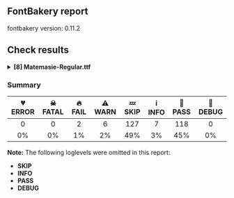 ## FontBakery report

fontbakery version: 0.11.2

<h2>Check results</h2><details><summary><b>[8] Matemasie-Regular.ttf</b></summary><div><details><summary>🔥 <b>FAIL:</b> Check copyright namerecords match license file. (<a href="https://font-bakery.readthedocs.io/en/stable/fontbakery/profiles/googlefonts.html#com.google.fonts/check/name/license">com.google.fonts/check/name/license</a>)</summary><div>


* 🔥 **FAIL** License file OFL.txt exists but NameID 13 (LICENSE DESCRIPTION) value on platform 3 (WINDOWS) is not specified for that. Value was: "https://openfontlicense.org" Must be changed to "This Font Software is licensed under the SIL Open Font License, Version 1.1. This license is available with a FAQ at: https://openfontlicense.org" [code: wrong]
</div></details><details><summary>🔥 <b>FAIL:</b> Shapes languages in all GF glyphsets. (<a href="https://font-bakery.readthedocs.io/en/stable/fontbakery/profiles/googlefonts.html#com.google.fonts/check/glyphsets/shape_languages">com.google.fonts/check/glyphsets/shape_languages</a>)</summary><div>


* 🔥 **FAIL** GF_Latin_Core glyphset:

| Language | FAIL messages |
| :--- | :--- |
| nl_Latn (Dutch) | Shaper didn't attach acutecomb to J |
|  ^  | Shaper didn't attach acutecomb to uni0237 |

 [code: failed-language-shaping]
</div></details><details><summary>⚠ <b>WARN:</b> Checking OS/2 achVendID. (<a href="https://font-bakery.readthedocs.io/en/stable/fontbakery/profiles/googlefonts.html#com.google.fonts/check/vendor_id">com.google.fonts/check/vendor_id</a>)</summary><div>


* ⚠ **WARN** OS/2 VendorID value 'NONE' is not yet recognized. If you registered it recently, then it's safe to ignore this warning message. Otherwise, you should set it to your own unique 4 character code, and register it with Microsoft at https://www.microsoft.com/typography/links/vendorlist.aspx
 [code: unknown]
</div></details><details><summary>⚠ <b>WARN:</b> Check for codepoints not covered by METADATA subsets. (<a href="https://font-bakery.readthedocs.io/en/stable/fontbakery/profiles/googlefonts.html#com.google.fonts/check/metadata/unreachable_subsetting">com.google.fonts/check/metadata/unreachable_subsetting</a>)</summary><div>


* ⚠ **WARN** The following codepoints supported by the font are not covered by
    any subsets defined in the font's metadata file, and will never
    be served. You can solve this by either manually adding additional
    subset declarations to METADATA.pb, or by editing the glyphset
    definitions.

 * U+02C7 CARON: try adding one of: canadian-aboriginal, tifinagh, yi
 * U+02D8 BREVE: try adding one of: canadian-aboriginal, yi
 * U+02D9 DOT ABOVE: try adding one of: canadian-aboriginal, yi
 * U+02DB OGONEK: try adding one of: canadian-aboriginal, yi
 * U+02DD DOUBLE ACUTE ACCENT: not included in any glyphset definition
 * U+0302 COMBINING CIRCUMFLEX ACCENT: try adding one of: math, tifinagh, coptic, cherokee
 * U+0306 COMBINING BREVE: try adding one of: tifinagh, old-permic
 * U+0307 COMBINING DOT ABOVE: try adding one of: tai-le, coptic, math, old-permic, canadian-aboriginal, tifinagh, malayalam, syriac
 * U+030A COMBINING RING ABOVE: try adding syriac
 * U+030B COMBINING DOUBLE ACUTE ACCENT: try adding one of: osage, cherokee
 * U+030C COMBINING CARON: try adding one of: tai-le, cherokee
 * U+0312 COMBINING TURNED COMMA ABOVE: not included in any glyphset definition
 * U+0326 COMBINING COMMA BELOW: not included in any glyphset definition
 * U+0327 COMBINING CEDILLA: not included in any glyphset definition
 * U+0328 COMBINING OGONEK: not included in any glyphset definition
 * U+1EAE LATIN CAPITAL LETTER A WITH BREVE AND ACUTE: try adding vietnamese
 * U+1EAF LATIN SMALL LETTER A WITH BREVE AND ACUTE: try adding vietnamese
 * U+25CC DOTTED CIRCLE: try adding one of: pahawh-hmong, khojki, bengali, tirhuta, kaithi, coptic, takri, chakma, math, tagbanwa, mongolian, dogra, thaana, marchen, siddham, tifinagh, buhid, gurmukhi, osage, brahmi, nko, balinese, meetei-mayek, hanunoo, myanmar, soyombo, modi, music, tai-viet, yi, tibetan, new-tai-lue, elbasan, bassa-vah, cham, armenian, tai-le, limbu, canadian-aboriginal, zanabazar-square, tai-tham, mende-kikakui, syloti-nagri, masaram-gondi, mandaic, kharoshthi, telugu, kannada, miao, tamil, sogdian, buginese, devanagari, gujarati, thai, hebrew, mahajani, khmer, bhaiksuki, wancho, tagalog, batak, javanese, warang-citi, phags-pa, rejang, ahom, adlam, gunjala-gondi, syriac, caucasian-albanian, newa, saurashtra, old-permic, khudawadi, grantha, sundanese, lepcha, oriya, sinhala, symbols, manichaean, psalter-pahlavi, lao, duployan, malayalam, hanifi-rohingya, kayah-li, sharada

Or you can add the above codepoints to one of the subsets supported by the font: `cyrillic-ext`, `greek-ext`, `latin`, `latin-ext` [code: unreachable-subsetting]
</div></details><details><summary>⚠ <b>WARN:</b> Ensure fonts have ScriptLangTags declared on the 'meta' table. (<a href="https://font-bakery.readthedocs.io/en/stable/fontbakery/profiles/googlefonts.html#com.google.fonts/check/meta/script_lang_tags">com.google.fonts/check/meta/script_lang_tags</a>)</summary><div>


* ⚠ **WARN** This font file does not have a 'meta' table. [code: lacks-meta-table]
</div></details><details><summary>⚠ <b>WARN:</b> Check font contains no unreachable glyphs (<a href="https://font-bakery.readthedocs.io/en/stable/fontbakery/profiles/universal.html#com.google.fonts/check/unreachable_glyphs">com.google.fonts/check/unreachable_glyphs</a>)</summary><div>


* ⚠ **WARN** The following glyphs could not be reached by codepoint or substitution rules:

	- A.alt

	- Hbar.alt1

	- Hbar.alt2

	- L.alt

	- L.alt2

	- M.alt

	- Q.alt

	- Q.ss2.alt

	- R.alt

	- S.alt

	- Z.alt

	- a.ss02

	- a.ss1.alt

	- b.alt

	- d.alt

	- eight.ss1.alt

	- f.alt

	- f.ss1.alt

	- five.ss1.alt

	- g.alt

	- g.alt2

	- germandbls.ss1.alt

	- h.ss1.alt

	- i.loclTRK

	- l.alt

	- m.alt

	- n.alt

	- o.alt

	- p.alt

	- periodcentered.loclCAT

	- q.alt

	- questiondown..alt

	- r.alt2

	- s.alt

	- s.ss1.alt

	- scedilla.ss1.alt

	- section.ss1.alt

	- seven.ss2.alt

	- t.alt

	- t.alt2

	- t.ss04

	- t.ss1.alt

	- three.ss1.alt

	- u.ss1.alt

	- uni004A0301

	- uni006A0301

	- uni1E9E.alt

	- uni1E9E.alt1

	- y.alt

	- y.ss1.alt

	- z.ss1.alt
 [code: unreachable-glyphs]
</div></details><details><summary>⚠ <b>WARN:</b> Check if each glyph has the recommended amount of contours. (<a href="https://font-bakery.readthedocs.io/en/stable/fontbakery/profiles/universal.html#com.google.fonts/check/contour_count">com.google.fonts/check/contour_count</a>)</summary><div>


* ⚠ **WARN** This check inspects the glyph outlines and detects the total number of contours in each of them. The expected values are infered from the typical ammounts of contours observed in a large collection of reference font families. The divergences listed below may simply indicate a significantly different design on some of your glyphs. On the other hand, some of these may flag actual bugs in the font such as glyphs mapped to an incorrect codepoint. Please consider reviewing the design and codepoint assignment of these to make sure they are correct.

The following glyphs do not have the recommended number of contours:

	- Glyph name: germandbls	Contours detected: 2	Expected: 1

	- Glyph name: oslash	Contours detected: 2	Expected: 3

	- Glyph name: germandbls	Contours detected: 2	Expected: 1

	- Glyph name: oslash	Contours detected: 2	Expected: 3
 [code: contour-count]
</div></details><details><summary>⚠ <b>WARN:</b> Ensure soft_dotted characters lose their dot when combined with marks that replace the dot. (<a href="https://font-bakery.readthedocs.io/en/stable/fontbakery/profiles/Shaping Checks.html#com.google.fonts/check/soft_dotted">com.google.fonts/check/soft_dotted</a>)</summary><div>


* ⚠ **WARN** The dot of soft dotted characters used in orthographies _must_ disappear in the following strings: į̀ į́ į̂ į̃ į̄ į̌

The dot of soft dotted characters _should_ disappear in other cases, for example: ĩ̦ ĭ̦ i̦̇ i̦̊ i̦̋ ǐ̦ i̦̒ j̦̀ j̦́ ĵ̦ j̦̃ j̦̄ j̦̆ j̦̇ j̦̈ j̦̊ j̦̋ ǰ̦ j̦̒ į̆

Your font fully covers the following languages that require the soft-dotted feature: Lithuanian (Latn, 2,357,094 speakers). 

Your font does *not* cover the following languages that require the soft-dotted feature: Bafut (Latn, 158,146 speakers), Belarusian (Cyrl, 10,064,517 speakers), Ngbaka (Latn, 1,020,000 speakers), Ijo, Southeast (Latn, 2,471,000 speakers), Lugbara (Latn, 2,200,000 speakers), Koonzime (Latn, 40,000 speakers), Igbo (Latn, 27,823,640 speakers), Gulay (Latn, 250,478 speakers), Dan (Latn, 1,099,244 speakers), Cicipu (Latn, 44,000 speakers), Dutch (Latn, 31,709,104 speakers), Fur (Latn, 1,230,163 speakers), Mundani (Latn, 34,000 speakers), Kom (Latn, 360,685 speakers), Basaa (Latn, 332,940 speakers), Yala (Latn, 200,000 speakers), Zapotec (Latn, 490,000 speakers), Sar (Latn, 500,000 speakers), Ebira (Latn, 2,200,000 speakers), Dii (Latn, 71,000 speakers), Nzakara (Latn, 50,000 speakers), Avokaya (Latn, 100,000 speakers), Mfumte (Latn, 79,000 speakers), Makaa (Latn, 221,000 speakers), Aghem (Latn, 38,843 speakers), Mango (Latn, 77,000 speakers), South Central Banda (Latn, 244,000 speakers), Southern Kisi (Latn, 360,000 speakers), Ukrainian (Cyrl, 29,273,587 speakers), Kpelle, Guinea (Latn, 622,000 speakers), Ejagham (Latn, 120,000 speakers), Ma’di (Latn, 584,000 speakers), Navajo (Latn, 166,319 speakers), Nateni (Latn, 100,000 speakers), Ekpeye (Latn, 226,000 speakers), Bete-Bendi (Latn, 100,000 speakers). [code: soft-dotted]
</div></details><br></div></details>

### Summary

| 💔 ERROR | ☠ FATAL | 🔥 FAIL | ⚠ WARN | 💤 SKIP | ℹ INFO | 🍞 PASS | 🔎 DEBUG |
|:-----:|:-----:|:-----:|:-----:|:-----:|:-----:|:-----:|:-----:|
| 0 | 0 | 2 | 6 | 127 | 7 | 118 | 0 |
| 0% | 0% | 1% | 2% | 49% | 3% | 45% | 0% |

**Note:** The following loglevels were omitted in this report:
* **SKIP**
* **INFO**
* **PASS**
* **DEBUG**
